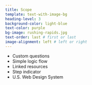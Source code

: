 ```yaml
---
title: Scope
template: text-with-image-bg
heading-level: 3
background-color: light-blue
text-color: purple
bg-image: rushing-rapids.jpg
text-order: last # first or last
image-alignment: left # left or right
---
```


- Custom questions
- Simple logic flow
- Linked resources
- Step indicator
- U.S. Web Design System